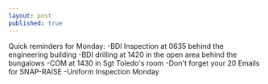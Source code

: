```yaml
---
layout: post
published: true
---
```

Quick reminders for Monday:
-BDI Inspection at 0635 behind the engineering building
-BDI drilling at 1420 in the open area behind the bungalows
-COM at 1430 in Sgt Toledo's room
-Don't forget your 20 Emails for SNAP-RAISE
-Uniform Inspection Monday
